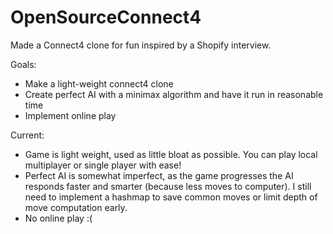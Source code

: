 # OpenSourceConnect4

Made a Connect4 clone for fun inspired by a Shopify interview. 

Goals:
* Make a light-weight connect4 clone
* Create perfect AI with a minimax algorithm and have it run in reasonable time
* Implement online play

Current:
* Game is light weight, used as little bloat as possible. You can play local multiplayer or single player with ease!
* Perfect AI is somewhat imperfect, as the game progresses the AI responds faster and smarter (because less moves to computer). I still need to implement a hashmap to save common moves or limit depth of move computation early.
* No online play :( 
